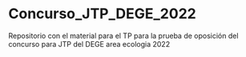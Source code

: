 # Concurso_JTP_DEGE_2022
Repositorio con el material para el TP para la prueba de oposición del concurso para JTP del DEGE area ecologia 2022
